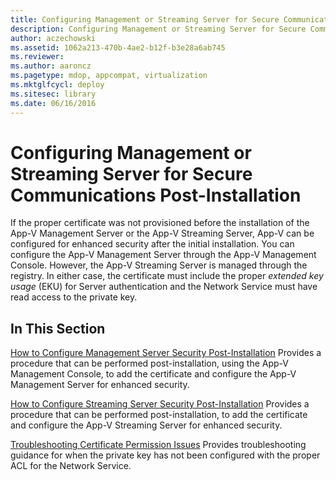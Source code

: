```yaml
---
title: Configuring Management or Streaming Server for Secure Communications Post-Installation
description: Configuring Management or Streaming Server for Secure Communications Post-Installation
author: aczechowski
ms.assetid: 1062a213-470b-4ae2-b12f-b3e28a6ab745
ms.reviewer:
ms.author: aaroncz
ms.pagetype: mdop, appcompat, virtualization
ms.mktglfcycl: deploy
ms.sitesec: library
ms.date: 06/16/2016
---
```



# Configuring Management or Streaming Server for Secure Communications Post-Installation


If the proper certificate was not provisioned before the installation of the App-V Management Server or the App-V Streaming Server, App-V can be configured for enhanced security after the initial installation. You can configure the App-V Management Server through the App-V Management Console. However, the App-V Streaming Server is managed through the registry. In either case, the certificate must include the proper *extended key usage* (EKU) for Server authentication and the Network Service must have read access to the private key.

## In This Section


<a href="" id="how-to-configure-management-server-security-post-installation"></a>[How to Configure Management Server Security Post-Installation](how-to-configure-management-server-security-post-installation.md)
Provides a procedure that can be performed post-installation, using the App-V Management Console, to add the certificate and configure the App-V Management Server for enhanced security.

<a href="" id="how-to-configure-streaming-server-security-post-installation"></a>[How to Configure Streaming Server Security Post-Installation](how-to-configure-streaming-server-security-post-installation.md)
Provides a procedure that can be performed post-installation, to add the certificate and configure the App-V Streaming Server for enhanced security.

<a href="" id="troubleshooting-certificate-permission-issues"></a>[Troubleshooting Certificate Permission Issues](troubleshooting-certificate-permission-issues.md)
Provides troubleshooting guidance for when the private key has not been configured with the proper ACL for the Network Service.

 

 





